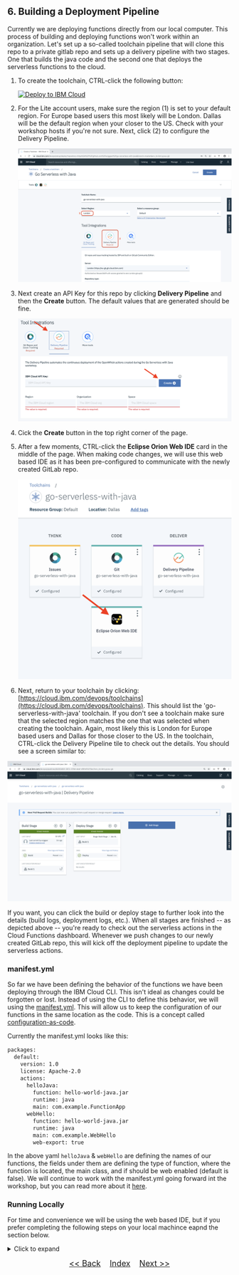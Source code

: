 ## 6. Building a Deployment Pipeline

Currently we are deploying functions directly from our local computer. This process of building and deploying functions won't work within an organization. Let's set up a so-called toolchain pipeline that will clone this repo to a private gitlab repo and sets up a delivery pipeline with two stages. One that builds the java code and the second one that deploys the serverless functions to the cloud.

1. To create the toolchain, CTRL-click the following button:
	
	[![Deploy to IBM Cloud](https://cloud.ibm.com/devops/setup/deploy/button.png)](https://cloud.ibm.com/devops/setup/deploy?repository=https://github.com/eciggaar/go-serverless-with-java&branch=master&env_id=ibm:yp:us-south)

2. For the Lite account users, make sure the region (1) is set to your default region. For Europe based users this most likely will be London. Dallas will be the default region when your closer to the US. Check with your workshop hosts if you're not sure. Next, click (2) to configure the Delivery Pipeline.

	![](./images/pipeline-1.png)

3. Next create an API Key for this repo by clicking **Delivery Pipeline** and then the **Create** button. The default values that are generated should be fine.

	![](images/create_api_key.png)

4. Cick the **Create** button in the top right corner of the page.

5. After a few moments, CTRL-click the **Eclipse Orion Web IDE** card in the middle of the page. When making code changes, we will use this web based IDE as it has been pre-configured to communicate with the newly created GitLab repo.

	![](images/open_ide.png)

6. Next, return to your toolchain by clicking: [https://cloud.ibm.com/devops/toolchains](https://cloud.ibm.com/devops/toolchains). This should list the 'go-serverless-with-java' toolchain. If you don't see a toolchain make sure that the selected region matches the one that was selected when creating the toolchain. Again, most likely this is London for Europe based users and Dallas for those closer to the US. In the toolchain, CTRL-click the Delivery Pipeline tile to check out the details. You should see a screen similar to:

![](./images/pipeline-4.png)

If you want, you can click the build or deploy stage to further look into the details (build logs, deployment logs, etc.). When all stages are finished -- as depicted above -- you're ready to check out the serverless actions in the Cloud Functions dashboard. Whenever we push changes to our newly created GitLab repo, this will kick off the deployment pipeline to update the serverless actions.

### manifest.yml

So far we have been defining the behavior of the functions we have been deploying through the IBM Cloud CLI. This isn't ideal as changes could be forgotten or lost. Instead of using the CLI to define this behavior, we will using the [manifest.yml](mainfest.yml). This will allow us to keep the configuration of our functions in the same location as the code. This is a concept called [configuration-as-code](https://rollout.io/blog/configuration-as-code-everything-need-know/).

Currently the manifest.yml looks like this: 

```
packages:
  default:
    version: 1.0
    license: Apache-2.0
    actions:
      helloJava:
        function: hello-world-java.jar
        runtime: java
        main: com.example.FunctionApp
      webHello:
        function: hello-world-java.jar
        runtime: java
        main: com.example.WebHello      
        web-export: true
``` 

In the above yaml `helloJava` & `webHello` are defining the names of our functions, the fields under them are defining the type of function, where the function is located, the main class, and if should be web enabled (default is false). We will continue to work with the manifest.yml going forward int the workshop, but you can read more about it [here](https://cloud.ibm.com/docs/openwhisk?topic=cloud-functions-deploy).

### Running Locally

For time and convenience we will be using the web based IDE, but if you prefer completing the following steps on your local machince eapnd the section below. 

<details>
  <summary>Click to expand</summary>
  https://[region].git.cloud.ibm.com/profile/personal_access_tokens
</details> 

<p  align="center">
	<font size="4">
 		<a href="STEP5.md"><< Back</a>&nbsp;&nbsp;&nbsp;&nbsp;<a href="README.md">Index</a>&nbsp;&nbsp;&nbsp;&nbsp;<a href="STEP7.md">Next >></a></td>
 </font>
</p>
